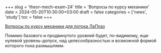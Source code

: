 +++
slug = 'theor-mech-exam-24'
title = 'Вопросы по курсу механики'
date = 2024-05-20T10:30:00+03:00
draft = false
categories = ['news', 'study']
toc = false
+++

[Вопросы по курсу механики для потока ЛаПлаз](/media/mechanics_questions_2024.pdf)

Помимо базового и продвинутого уровней будет, по-видимому, еще нулевой уровень-допуск, над целесообразностью и возможной формой которого пока размышляем.

<!--more-->